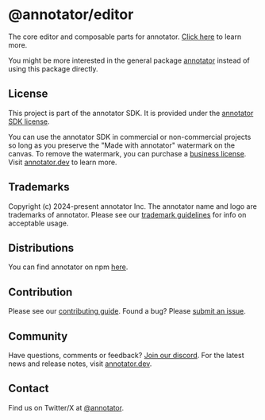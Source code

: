 # @annotator/editor

The core editor and composable parts for annotator. [Click here](https://annotator.dev/docs/editor) to learn more.

You might be more interested in the general package [annotator](https://github.com/annotator/annotator/tree/main/packages/annotator) instead of using this package directly.

## License

This project is part of the annotator SDK. It is provided under the [annotator SDK license](https://github.com/annotator/annotator/blob/main/LICENSE.md).

You can use the annotator SDK in commercial or non-commercial projects so long as you preserve the "Made with annotator" watermark on the canvas. To remove the watermark, you can purchase a [business license](https://annotator.dev#pricing). Visit [annotator.dev](https://annotator.dev) to learn more.

## Trademarks

Copyright (c) 2024-present annotator Inc. The annotator name and logo are trademarks of annotator. Please see our [trademark guidelines](https://github.com/annotator/annotator/blob/main/TRADEMARKS.md) for info on acceptable usage.

## Distributions

You can find annotator on npm [here](https://www.npmjs.com/package/@annotator/annotator?activeTab=versions).

## Contribution

Please see our [contributing guide](https://github.com/annotator/annotator/blob/main/CONTRIBUTING.md). Found a bug? Please [submit an issue](https://github.com/annotator/annotator/issues/new).

## Community

Have questions, comments or feedback? [Join our discord](https://discord.annotator.com/?utm_source=github&utm_medium=readme&utm_campaign=sociallink). For the latest news and release notes, visit [annotator.dev](https://annotator.dev).

## Contact

Find us on Twitter/X at [@annotator](https://twitter.com/annotator).
